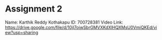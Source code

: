 # Assignment 2
Name: Karthik Reddy Kothakapu
ID: 700728381
Video Link: https://drive.google.com/file/d/10jI7oiwSbrGMVXKdXlHQXMsU0VmiQKEd/view?usp=sharing
